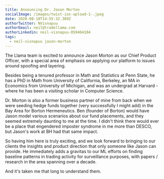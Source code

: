 ```yaml
---
title: Announcing Dr. Jason Morton
socialImage: /images/twist-ios-upload-1-.jpeg
date: 2020-08-10T14:55:32.389Z
authorTwitter: NVisnapuu
authorEmail: neil@tradellama.com
authorLinkedin: neil-visnapuu-059464104
tags:
  - neil-visnapuu jason-morton
---
```

The Llama team is excited to announce Jason Morton as our Chief Product Officer, with a special area of emphasis on applying our platform to issues around spoofing and layering.

Besides being a tenured professor in Math and Statistics at Penn State, he has a PhD in Math from University of California, Berkeley, an MA in Economics from University of Michigan, and was an undergrad at Harvard - where he has been a visiting scholar in Computer Science.

Dr. Morton is also a former business partner of mine from back when we were seeding hedge funds together (very successfully I might add) in the Bay Area for Borton Hermeneutics. Ben (founder of Borton) would have Jason model various scenarios about our fund placements, and they seemed extremely daunting to me at the time. I didn't think there would ever be a place that engendered imposter syndrome in me more than DESCO, but Jason's work at BH had that same impact.

So having him here is truly exciting, and we look forward to bringing to our clients the insights and product direction that only someone like Jason can provide.  He immediately adds a gravitas to our ML efforts on finding baseline patterns in trading activity for surveillance purposes, with papers / research in the area spanning over a decade.  

And it's taken me that long to understand them.
